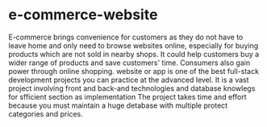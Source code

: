 # e-commerce-website
E-commerce brings convenience for customers as they do not have to leave home and only need to browse websites online, especially for buying products which are not sold in nearby shops. It could help customers buy a wider range of products and save customers' time. Consumers also gain power through online shopping.
website or app is one of the best full-stack development projects you can practice at the advanced level.
It is a vast project involving front and back-and technologies and database knowlegs for sfficient section as implementation
The project takes time and effort because you must maintain a huge detabase with multiple protect categories and prices.
